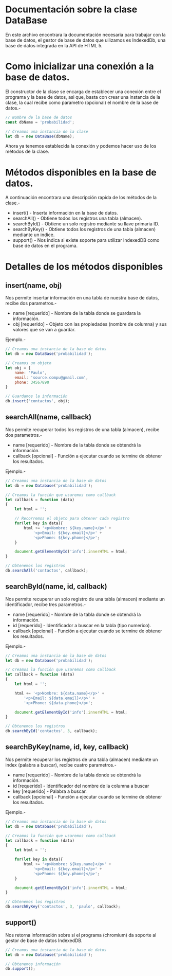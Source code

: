 Documentación sobre la clase DataBase
=====================================

En este archivo encontrara la documentación necesaria para trabajar con la base de datos, el gestor de base de datos que uilizamos es IndexedDb, una base de datos integrada en la API de HTML 5.

# Como inicializar una conexión a la base de datos.

El constructor de la clase se encarga de establecer una conexión entre el programa y la base de datos, asi que, basta con crear una instancia de la clase, la cual recibe como parametro (opcional) el nombre de la base de datos.-

```js
// Nombre de la base de datos
const dbName = 'probabilidad';

// Creamos una instancia de la clase
let db = new DataBase(dbName);
```

Ahora ya tenemos establecida la conexión y podemos hacer uso de los métodos de la clase.

# Métodos disponibles en la base de datos.

A continuación encontrara una descripción rapida de los métodos de la clase.-

* insert() - Inserta información en la base de datos.
* searchAll() - Obtiene todos los registros una tabla (almacen).
* searchById() - Obtiene un solo registro mediante su llave primaria ID.
* searchByKey() - Obtiene todos los registros de una tabla (almacen) mediante un indice.
* support() - Nos indica si existe soporte para utilizar IndexedDB como base de datos en el programa.

# Detalles de los métodos disponibles

## insert(name, obj)

Nos permite insertar información en una tabla de nuestra base de datos, recibe dos parametros.-

* name [requerido] - Nombre de la tabla donde se guardara la información.
* obj [requerido] - Objeto con las propiedades (nombre de columna) y sus valores que se van a guardar.

Ejemplo.-

```js
// Creamos una instancia de la base de datos
let db = new DataBase('probabilidad');

// Creamos un objeto
let obj = {
	name: 'Paulo',
	email: 'source.compu@gmail.com',
	phone: 34567890
}

// Guardamos la información
db.insert('contactos', obj);
```

## searchAll(name, callback)

Nos permite recuperar todos los registros de una tabla (almacen), recibe dos parametros.-

* name [requerido] - Nombre de la tabla donde se obtendrá la información.
* callback [opcional] - Función a ejecutar cuando se termine de obtener los resultados.

Ejemplo.-

```js
// Creamos una instancia de la base de datos
let db = new Database('probabilidad');

// Creamos la función que usaremos como callback
let callback = function (data)
{
	let html = '';

	// Recorremos el objeto para obtener cada registro
	for(let key in data){
		html += '<p>Nombre: ${key.name}</p>' +
			'<p>Email: ${key.email}</p>' +
			'<p>Phone: ${key.phone}</p>';	
	}

	document.getElementById('info').innerHTML = html;
}

// Obtenemos los registros
db.searchAll('contactos', callback);
```

## searchById(name, id, callback)

Nos permite recuperar un solo registro de una tabla (almacen) mediante un identificador, recibe tres parametros.-

* name [requerido] - Nombre de la tabla donde se obtendrá la información.
* id [requerido] - Identificador a buscar en la tabla (tipo numerico).
* callback [opcional] - Función a ejecutar cuando se termine de obtener los resultados.

Ejemplo.-

```js
// Creamos una instancia de la base de datos
let db = new Database('probabilidad');

// Creamos la función que usaremos como callback
let callback = function (data)
{
	let html = '';

	html += '<p>Nombre: ${data.name}</p>' +
		'<p>Email: ${data.email}</p>' +
		'<p>Phone: ${data.phone}</p>';	

	document.getElementById('info').innerHTML = html;
}

// Obtenemos los registros
db.searchById('contactos', 3, callback);
```

## searchByKey(name, id, key, callback)

Nos permite recuperar los registros de una tabla (almacen) mediante un index (palabra a buscar), recibe cuatro parametros.-

* name [requerido] - Nombre de la tabla donde se obtendrá la información.
* id [requerido] - Identificador del nombre de la columna a buscar
* key [requerido] - Palabra a buscar.
* callback [opcional] - Función a ejecutar cuando se termine de obtener los resultados.

Ejemplo.-

```js
// Creamos una instancia de la base de datos
let db = new Database('probabilidad');

// Creamos la función que usaremos como callback
let callback = function (data)
{
	let html = '';

	for(let key in data){
		html += '<p>Nombre: ${key.name}</p>' +
			'<p>Email: ${key.email}</p>' +
			'<p>Phone: ${key.phone}</p>';
	}

	document.getElementById('info').innerHTML = html;
}

// Obtenemos los registros
db.searchByKey('contactos', 3, 'paulo', callback);
```

## support()

Nos retorna información sobre si el programa (chromium) da soporte al gestor de base de datos IndexedDB.

```js
// Creamos una instancia de la base de datos
let db = new Database('probabilidad');

// Obtenemos información
db.support();
```